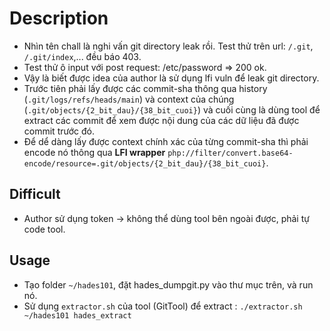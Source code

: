 # Description

- Nhìn tên chall là nghi vấn git directory leak rồi. Test thử trên url: `/.git`, `/.git/index`,... đều báo 403.
- Test thử ô input với post request: /etc/password => 200 ok.
- Vậy là biết được idea của author là sử dụng lfi vuln để leak git directory.
- Trước tiên phải lấy được các commit-sha thông qua history (`.git/logs/refs/heads/main`) và context của chúng (`.git/objects/{2_bit_dau}/{38_bit_cuoi}`) và cuối cùng là dùng tool để extract các commit để xem được nội dung của các dữ liệu đã được commit trước đó.
- Để dể dàng lấy được context chính xác của từng commit-sha thì phải encode nó thông qua **LFI wrapper** `php://filter/convert.base64-encode/resource=.git/objects/{2_bit_dau}/{38_bit_cuoi}`.
## Difficult

- Author sử dụng token -> không thể dùng tool bên ngoài được, phải tự code tool.
## Usage
 
 - Tạo folder `~/hades101`, đặt hades_dumpgit.py vào thư mục trên, và run nó.
 - Sử dụng `extractor.sh` của tool (GitTool) để extract : `./extractor.sh ~/hades101 hades_extract`
